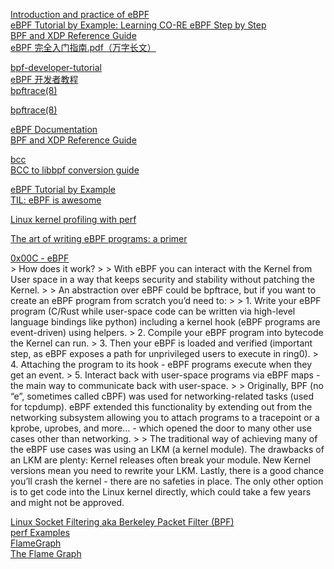 [Introduction and practice of eBPF](https://www.sobyte.net/post/2022-04/ebpf/)  
[eBPF Tutorial by Example: Learning CO-RE eBPF Step by Step](https://eunomia.dev/tutorials/)  
[BPF and XDP Reference Guide](https://docs.cilium.io/en/stable/reference-guides/bpf/index.html)  
[eBPF 完全入门指南.pdf（万字长文）](https://mp.weixin.qq.com/s/zCjk5WmnwLD0J3J9gC4e0Q)  



[bpf-developer-tutorial](https://github.com/eunomia-bpf/bpf-developer-tutorial/tree/main)  
[eBPF 开发者教程](https://github.com/eunomia-bpf/bpf-developer-tutorial/blob/main/README.zh.md)  
[bpftrace(8)](https://github.com/bpftrace/bpftrace/blob/master/man/adoc/bpftrace.adoc)  

[bpftrace(8)](https://www.mankier.com/8/bpftrace)  

[eBPF Documentation](https://ebpf.io/what-is-ebpf/)  
[BPF and XDP Reference Guide](https://docs.cilium.io/en/latest/bpf/)  

[bcc](https://github.com/iovisor/bcc)  
[BCC to libbpf conversion guide](https://nakryiko.com/posts/bcc-to-libbpf-howto-guide/)  


[eBPF Tutorial by Example](https://eunomia.dev/tutorials/)  
[TIL: eBPF is awesome](https://filipnikolovski.com/posts/ebpf/)  

[Linux kernel profiling with perf](https://perf.wiki.kernel.org/index.php/Tutorial)  

[The art of writing eBPF programs: a primer](https://sysdig.com/blog/the-art-of-writing-ebpf-programs-a-primer/)  

[0x00C - eBPF](https://unzip.dev/0x00c-ebpf/)  
    > How does it work? 
    > 
    > With eBPF you can interact with the Kernel from User space in a way that keeps security and stability without patching the Kernel.
    > 
    > An abstraction over eBPF could be bpftrace, but if you want to create an eBPF program from scratch you’d need to:
    > 
    > 1. Write your eBPF program (C/Rust while user-space code can be written via high-level language bindings like python) including a kernel hook (eBPF programs are event-driven) using helpers.
    > 2. Compile your eBPF program into bytecode the Kernel can run.
    > 3. Then your eBPF is loaded and verified (important step, as eBPF exposes a path for unprivileged users to execute in ring0).
    > 4. Attaching the program to its hook - eBPF programs execute when they get an event.
    > 5. Interact back with user-space programs via eBPF maps - the main way to communicate back with user-space.
    > 
    > Originally, BPF (no “e”, sometimes called cBPF) was used for networking-related tasks (used for tcpdump). eBPF extended this functionality by extending out from the networking subsystem allowing you to attach programs to a tracepoint or a kprobe, uprobes, and more… - which opened the door to many other use cases other than networking.
    > 
    > The traditional way of achieving many of the eBPF use cases was using an LKM (a kernel module). The drawbacks of an LKM are plenty: Kernel releases often break your module. New Kernel versions mean you need to rewrite your LKM. Lastly, there is a good chance you’ll crash the kernel - there are no safeties in place. The only other option is to get code into the Linux kernel directly, which could take a few years and might not be approved.

[Linux Socket Filtering aka Berkeley Packet Filter (BPF)](https://www.kernel.org/doc/Documentation/networking/filter.txt)  
[perf Examples](https://www.brendangregg.com/perf.html)  
[FlameGraph](https://github.com/brendangregg/FlameGraph)  
[The Flame Graph](https://queue.acm.org/detail.cfm?id=2927301)  